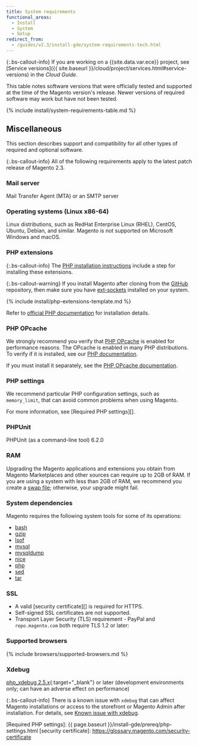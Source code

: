 ```yaml
---
title: System requirements
functional_areas:
  - Install
  - System
  - Setup
redirect_from:
  - /guides/v2.3/install-gde/system-requirements-tech.html
---
```


{:.bs-callout-info}
If you are working on a {{site.data.var.ece}} project, see [Service versions]({{ site.baseurl }}/cloud/project/services.html#service-versions) in the _Cloud Guide_.

This table notes software versions that were officially tested and supported at the time of the Magento version's release. Newer versions of required software may work but have not been tested.

{% include install/system-requirements-table.md %}

## Miscellaneous

This section describes support and compatibility for all other types of required and optional software.

{:.bs-callout-info}
All of the following requirements apply to the latest patch release of Magento 2.3.

### Mail server

Mail Transfer Agent (MTA) or an SMTP server

### Operating systems (Linux x86-64)

Linux distributions, such as RedHat Enterprise Linux (RHEL), CentOS, Ubuntu, Debian, and similar.
Magento is not supported on Microsoft Windows and macOS.

### PHP extensions

{:.bs-callout-info}
The [PHP installation instructions][] include a step for installing these extensions.

{:.bs-callout-warning}
If you install Magento after cloning from the [GitHub](https://github.com/magento/magento2) repository, then make sure you have [ext-sockets](https://github.com/php-amqplib/php-amqplib/blob/master/CHANGELOG.md#281---2018-11-13) installed on your system.

<!--{% assign packages = site.data.codebase.v2_3.open-source.composer_lock.packages %}-->
{% include install/php-extensions-template.md %}

Refer to [official PHP documentation][] for installation details.

### PHP OPcache

We strongly recommend you verify that [PHP OPcache][] is enabled for performance reasons. The OPcache is enabled in many PHP distributions. To verify if it is installed, see our [PHP documentation][].

If you must install it separately, see the [PHP OPcache documentation][].

### PHP settings

We recommend particular PHP configuration settings, such as `memory_limit`, that can avoid common problems when using Magento.

For more information, see [Required PHP settings][].

### PHPUnit

PHPUnit (as a command-line tool) 6.2.0

### RAM

Upgrading the Magento applications and extensions you obtain from Magento Marketplaces and other sources can require up to 2GB of RAM. If you are using a system with less than 2GB of RAM, we recommend you create a [swap file](https://support.magento.com/hc/en-us/articles/360032980432); otherwise, your upgrade might fail.

### System dependencies

Magento requires the following system tools for some of its operations:

-  [bash][]
-  [gzip][]
-  [lsof][]
-  [mysql][]
-  [mysqldump][]
-  [nice][]
-  [php][]
-  [sed][]
-  [tar][]

### SSL

-  A valid [security certificate][] is required for HTTPS.
-  Self-signed SSL certificates are not supported.
-  Transport Layer Security (TLS) requirement - PayPal and `repo.magento.com` both require TLS 1.2 or later:

### Supported browsers

{% include browsers/supported-browsers.md %}

### Xdebug

[php_xdebug 2.5.x][]{:target="_blank"} or later (development environments only; can have an adverse effect on performance)

{:.bs-callout-info}
There is a known issue with `xdebug` that can affect Magento installations or access to the storefront or Magento Admin after installation. For details, see [Known issue with xdebug][].

<!-- Link Definitions -->
[Known issue with xdebug]: https://support.magento.com/hc/en-us/articles/360034242212
[php_xdebug 2.5.x]: http://xdebug.org/download.php
[bash]: https://www.gnu.org/software/bash/
[gzip]: https://www.gzip.org/
[lsof]: https://linux.die.net/man/8/lsof
[mysql]: https://www.mysql.com/
[mysqldump]: https://dev.mysql.com/doc/refman/8.0/en/mysqldump.html
[nice]: https://linux.die.net/man/1/nice
[php]: http://www.php.net/
[sed]: https://www.gnu.org/software/sed/manual/sed.html
[tar]: https://linux.die.net/man/1/tar
[PHP installation instructions]: prereq/php-settings.html
[official PHP documentation]: http://php.net/manual/en/extensions.php
[PHP OPcache]: http://php.net/manual/en/intro.opcache.php
[PHP documentation]: prereq/php-settings.html
[PHP OPcache documentation]: http://php.net/manual/en/opcache.setup.php
[Required PHP settings]: {{ page.baseurl }}/install-gde/prereq/php-settings.html
[security certificate]: https://glossary.magento.com/security-certificate
